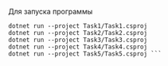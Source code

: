 Для запуска программы

``` dotnet build
dotnet run --project Task1/Task1.csproj
dotnet run --project Task2/Task2.csproj
dotnet run --project Task3/Task3.csproj
dotnet run --project Task4/Task4.csproj
dotnet run --project Task5/Task5.csproj ```
